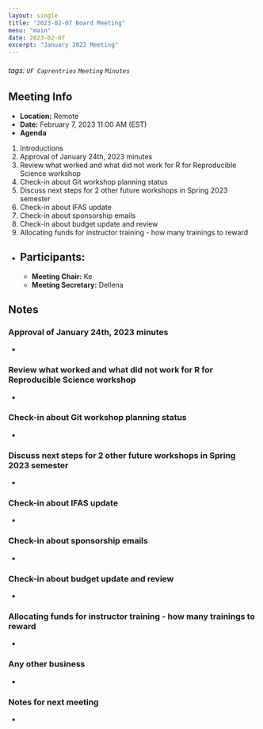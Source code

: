 ```yaml
---
layout: single
title: "2023-02-07 Board Meeting"
menu: "main"
date: 2023-02-07
excerpt: "January 2023 Meeting"
---
```


###### tags: `UF Caprentries` `Meeting` `Minutes`

## Meeting Info

- **Location:** Remote
- **Date:** February 7, 2023 11:00 AM (EST)
- **Agenda**
1. Introductions
2. Approval of January 24th, 2023 minutes
3. Review what worked and what did not work for R for Reproducible Science workshop
4. Check-in about Git workshop planning status
5. Discuss next steps for 2 other future workshops in Spring 2023 semester
6. Check-in about IFAS update
7. Check-in about sponsorship emails
8. Check-in about budget update and review
9. Allocating funds for instructor training - how many trainings to reward

- **Participants:**
    - 
    - **Meeting Chair:** Ke
    - **Meeting Secretary:** Dellena

## Notes
<!-- Other important details discussed during the meeting can be entered here. -->

### Approval of January 24th, 2023 minutes

* 

### Review what worked and what did not work for R for Reproducible Science workshop

* 

### Check-in about Git workshop planning status

* 

### Discuss next steps for 2 other future workshops in Spring 2023 semester

* 

### Check-in about IFAS update

* 

### Check-in about sponsorship emails

* 

### Check-in about budget update and review

* 

### Allocating funds for instructor training - how many trainings to reward

* 

### Any other business

*

### Notes for next meeting

* 
